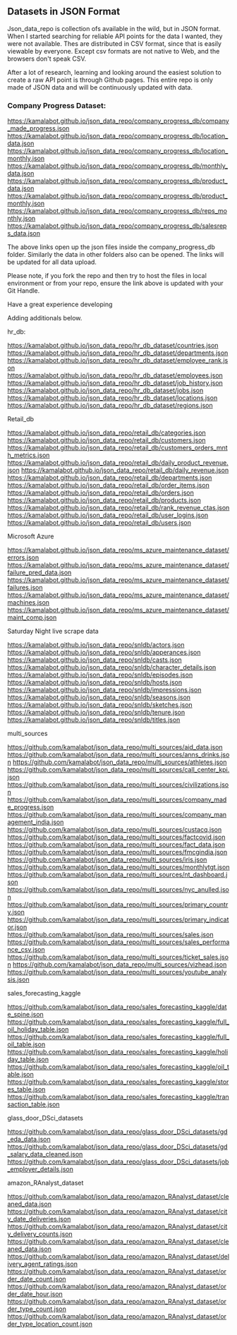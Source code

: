 ## Datasets in JSON Format
Json_data_repo is collection ofs available in the wild, but in JSON format. 
When I started searching for reliable API points for the data I wanted, they were not
available. Thes are distributed in CSV format, since that is easily viewable 
by everyone. Except csv formats are not native to Web, and the browsers don't speak CSV.

After a lot of research, learning and looking around the easiest solution to create a 
raw API point is through Github pages. This entire repo is only made of JSON data and 
will be continuously updated with data. 

### Company Progress Dataset:

https://kamalabot.github.io/json_data_repo/company_progress_db/company_made_progress.json
https://kamalabot.github.io/json_data_repo/company_progress_db/location_data.json
https://kamalabot.github.io/json_data_repo/company_progress_db/location_monthly.json
https://kamalabot.github.io/json_data_repo/company_progress_db/monthly_data.json
https://kamalabot.github.io/json_data_repo/company_progress_db/product_data.json
https://kamalabot.github.io/json_data_repo/company_progress_db/product_monthly.json
https://kamalabot.github.io/json_data_repo/company_progress_db/reps_monthly.json
https://kamalabot.github.io/json_data_repo/company_progress_db/salesreps_data.json

The above links open up the json files inside the company_progress_db folder. Similarly
the data in other folders also can be opened. The links will be updated for all 
data upload. 

Please note, if you fork the repo and then try to host the files in local environment 
or from your repo, ensure the link above is updated with your Git Handle. 

Have a great experience developing

Adding additionals below.

hr_db:

https://kamalabot.github.io/json_data_repo/hr_db_dataset/countries.json
https://kamalabot.github.io/json_data_repo/hr_db_dataset/departments.json
https://kamalabot.github.io/json_data_repo/hr_db_dataset/employee_rank.json
https://kamalabot.github.io/json_data_repo/hr_db_dataset/employees.json
https://kamalabot.github.io/json_data_repo/hr_db_dataset/job_history.json
https://kamalabot.github.io/json_data_repo/hr_db_dataset/jobs.json
https://kamalabot.github.io/json_data_repo/hr_db_dataset/locations.json
https://kamalabot.github.io/json_data_repo/hr_db_dataset/regions.json

Retail_db

https://kamalabot.github.io/json_data_repo/retail_db/categories.json
https://kamalabot.github.io/json_data_repo/retail_db/customers.json
https://kamalabot.github.io/json_data_repo/retail_db/customers_orders_mnth_metrics.json
https://kamalabot.github.io/json_data_repo/retail_db/daily_product_revenue.json
https://kamalabot.github.io/json_data_repo/retail_db/daily_revenue.json
https://kamalabot.github.io/json_data_repo/retail_db/departments.json
https://kamalabot.github.io/json_data_repo/retail_db/order_items.json
https://kamalabot.github.io/json_data_repo/retail_db/orders.json
https://kamalabot.github.io/json_data_repo/retail_db/products.json
https://kamalabot.github.io/json_data_repo/retail_db/rank_revenue_ctas.json
https://kamalabot.github.io/json_data_repo/retail_db/user_logins.json
https://kamalabot.github.io/json_data_repo/retail_db/users.json

Microsoft Azure

https://kamalabot.github.io/json_data_repo/ms_azure_maintenance_dataset/errors.json
https://kamalabot.github.io/json_data_repo/ms_azure_maintenance_dataset/failure_pred_data.json
https://kamalabot.github.io/json_data_repo/ms_azure_maintenance_dataset/failures.json
https://kamalabot.github.io/json_data_repo/ms_azure_maintenance_dataset/machines.json
https://kamalabot.github.io/json_data_repo/ms_azure_maintenance_dataset/maint_comp.json

Saturday Night live scrape data

https://kamalabot.github.io/json_data_repo/snldb/actors.json
https://kamalabot.github.io/json_data_repo/snldb/apperances.json
https://kamalabot.github.io/json_data_repo/snldb/casts.json
https://kamalabot.github.io/json_data_repo/snldb/character_details.json
https://kamalabot.github.io/json_data_repo/snldb/episodes.json
https://kamalabot.github.io/json_data_repo/snldb/hosts.json
https://kamalabot.github.io/json_data_repo/snldb/impressions.json
https://kamalabot.github.io/json_data_repo/snldb/seasons.json
https://kamalabot.github.io/json_data_repo/snldb/sketches.json
https://kamalabot.github.io/json_data_repo/snldb/tenure.json
https://kamalabot.github.io/json_data_repo/snldb/titles.json

multi_sources

https://github.com/kamalabot/json_data_repo/multi_sources/aid_data.json
https://github.com/kamalabot/json_data_repo/multi_sources/anns_drinks.json
https://github.com/kamalabot/json_data_repo/multi_sources/athletes.json
https://github.com/kamalabot/json_data_repo/multi_sources/call_center_kpi.json
https://github.com/kamalabot/json_data_repo/multi_sources/civilizations.json
https://github.com/kamalabot/json_data_repo/multi_sources/company_made_progress.json
https://github.com/kamalabot/json_data_repo/multi_sources/company_management_india.json
https://github.com/kamalabot/json_data_repo/multi_sources/custacq.json
https://github.com/kamalabot/json_data_repo/multi_sources/factcovid.json
https://github.com/kamalabot/json_data_repo/multi_sources/fact_data.json
https://github.com/kamalabot/json_data_repo/multi_sources/fmcgindia.json
https://github.com/kamalabot/json_data_repo/multi_sources/iris.json
https://github.com/kamalabot/json_data_repo/multi_sources/monthlytgt.json
https://github.com/kamalabot/json_data_repo/multi_sources/nt_dashboard.json
https://github.com/kamalabot/json_data_repo/multi_sources/nyc_anulled.json
https://github.com/kamalabot/json_data_repo/multi_sources/primary_country.json
https://github.com/kamalabot/json_data_repo/multi_sources/primary_indicator.json
https://github.com/kamalabot/json_data_repo/multi_sources/sales.json
https://github.com/kamalabot/json_data_repo/multi_sources/sales_performance_csv.json
https://github.com/kamalabot/json_data_repo/multi_sources/ticket_sales.json
https://github.com/kamalabot/json_data_repo/multi_sources/vizhead.json
https://github.com/kamalabot/json_data_repo/multi_sources/youtube_analysis.json

sales_forecasting_kaggle

https://github.com/kamalabot/json_data_repo/sales_forecasting_kaggle/date_spine.json
https://github.com/kamalabot/json_data_repo/sales_forecasting_kaggle/full_oil_holiday_table.json
https://github.com/kamalabot/json_data_repo/sales_forecasting_kaggle/full_oil_table.json
https://github.com/kamalabot/json_data_repo/sales_forecasting_kaggle/holiday_table.json
https://github.com/kamalabot/json_data_repo/sales_forecasting_kaggle/oil_table.json
https://github.com/kamalabot/json_data_repo/sales_forecasting_kaggle/stores_table.json
https://github.com/kamalabot/json_data_repo/sales_forecasting_kaggle/transaction_table.json

glass_door_DSci_datasets

https://github.com/kamalabot/json_data_repo/glass_door_DSci_datasets/gd_eda_data.json
https://github.com/kamalabot/json_data_repo/glass_door_DSci_datasets/gd_salary_data_cleaned.json
https://github.com/kamalabot/json_data_repo/glass_door_DSci_datasets/job_employer_details.json

amazon_RAnalyst_dataset

https://github.com/kamalabot/json_data_repo/amazon_RAnalyst_dataset/cleaned_data.json
https://github.com/kamalabot/json_data_repo/amazon_RAnalyst_dataset/city_date_deliveries.json
https://github.com/kamalabot/json_data_repo/amazon_RAnalyst_dataset/city_delivery_counts.json
https://github.com/kamalabot/json_data_repo/amazon_RAnalyst_dataset/cleaned_data.json
https://github.com/kamalabot/json_data_repo/amazon_RAnalyst_dataset/delivery_agent_ratings.json
https://github.com/kamalabot/json_data_repo/amazon_RAnalyst_dataset/order_date_count.json
https://github.com/kamalabot/json_data_repo/amazon_RAnalyst_dataset/order_date_hour.json
https://github.com/kamalabot/json_data_repo/amazon_RAnalyst_dataset/order_type_count.json
https://github.com/kamalabot/json_data_repo/amazon_RAnalyst_dataset/order_type_location_count.json
